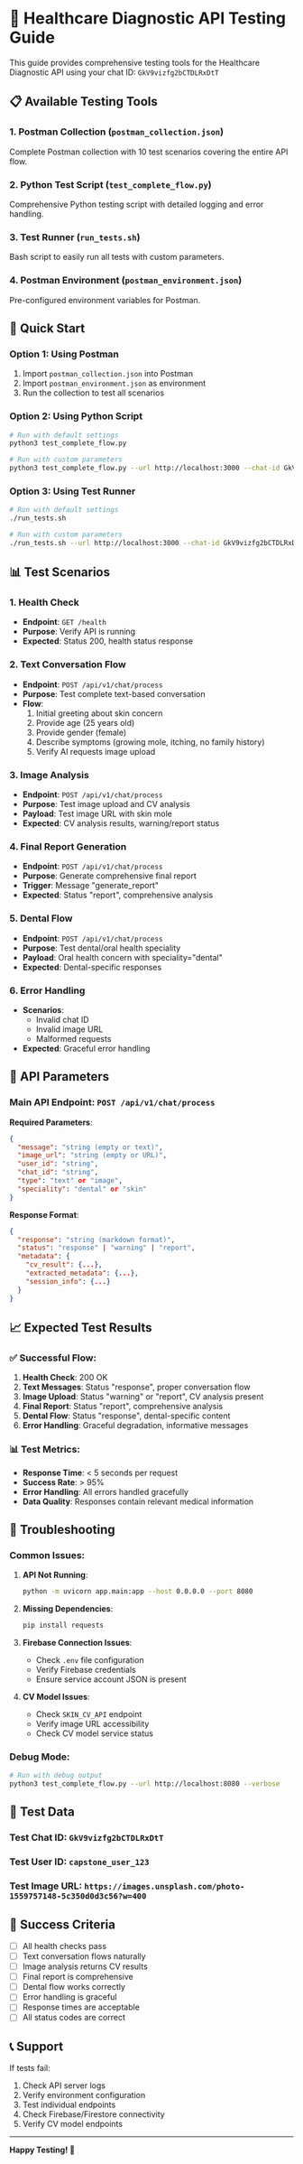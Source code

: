 # 🧪 Healthcare Diagnostic API Testing Guide

This guide provides comprehensive testing tools for the Healthcare Diagnostic API using your chat ID: `GkV9vizfg2bCTDLRxDtT`

## 📋 Available Testing Tools

### 1. **Postman Collection** (`postman_collection.json`)
Complete Postman collection with 10 test scenarios covering the entire API flow.

### 2. **Python Test Script** (`test_complete_flow.py`)
Comprehensive Python testing script with detailed logging and error handling.

### 3. **Test Runner** (`run_tests.sh`)
Bash script to easily run all tests with custom parameters.

### 4. **Postman Environment** (`postman_environment.json`)
Pre-configured environment variables for Postman.

## 🚀 Quick Start

### Option 1: Using Postman
1. Import `postman_collection.json` into Postman
2. Import `postman_environment.json` as environment
3. Run the collection to test all scenarios

### Option 2: Using Python Script
```bash
# Run with default settings
python3 test_complete_flow.py

# Run with custom parameters
python3 test_complete_flow.py --url http://localhost:3000 --chat-id GkV9vizfg2bCTDLRxDtT
```

### Option 3: Using Test Runner
```bash
# Run with default settings
./run_tests.sh

# Run with custom parameters
./run_tests.sh --url http://localhost:3000 --chat-id GkV9vizfg2bCTDLRxDtT
```

## 📊 Test Scenarios

### 1. **Health Check**
- **Endpoint**: `GET /health`
- **Purpose**: Verify API is running
- **Expected**: Status 200, health status response

### 2. **Text Conversation Flow**
- **Endpoint**: `POST /api/v1/chat/process`
- **Purpose**: Test complete text-based conversation
- **Flow**:
  1. Initial greeting about skin concern
  2. Provide age (25 years old)
  3. Provide gender (female)
  4. Describe symptoms (growing mole, itching, no family history)
  5. Verify AI requests image upload

### 3. **Image Analysis**
- **Endpoint**: `POST /api/v1/chat/process`
- **Purpose**: Test image upload and CV analysis
- **Payload**: Test image URL with skin mole
- **Expected**: CV analysis results, warning/report status

### 4. **Final Report Generation**
- **Endpoint**: `POST /api/v1/chat/process`
- **Purpose**: Generate comprehensive final report
- **Trigger**: Message "generate_report"
- **Expected**: Status "report", comprehensive analysis

### 5. **Dental Flow**
- **Endpoint**: `POST /api/v1/chat/process`
- **Purpose**: Test dental/oral health speciality
- **Payload**: Oral health concern with speciality="dental"
- **Expected**: Dental-specific responses

### 6. **Error Handling**
- **Scenarios**:
  - Invalid chat ID
  - Invalid image URL
  - Malformed requests
- **Expected**: Graceful error handling

## 🔧 API Parameters

### Main API Endpoint: `POST /api/v1/chat/process`

**Required Parameters**:
```json
{
  "message": "string (empty or text)",
  "image_url": "string (empty or URL)",
  "user_id": "string",
  "chat_id": "string",
  "type": "text" or "image",
  "speciality": "dental" or "skin"
}
```

**Response Format**:
```json
{
  "response": "string (markdown format)",
  "status": "response" | "warning" | "report",
  "metadata": {
    "cv_result": {...},
    "extracted_metadata": {...},
    "session_info": {...}
  }
}
```

## 📈 Expected Test Results

### ✅ **Successful Flow**:
1. **Health Check**: 200 OK
2. **Text Messages**: Status "response", proper conversation flow
3. **Image Upload**: Status "warning" or "report", CV analysis present
4. **Final Report**: Status "report", comprehensive analysis
5. **Dental Flow**: Status "response", dental-specific content
6. **Error Handling**: Graceful degradation, informative messages

### 📊 **Test Metrics**:
- **Response Time**: < 5 seconds per request
- **Success Rate**: > 95%
- **Error Handling**: All errors handled gracefully
- **Data Quality**: Responses contain relevant medical information

## 🐛 Troubleshooting

### Common Issues:

1. **API Not Running**:
   ```bash
   python -m uvicorn app.main:app --host 0.0.0.0 --port 8080
   ```

2. **Missing Dependencies**:
   ```bash
   pip install requests
   ```

3. **Firebase Connection Issues**:
   - Check `.env` file configuration
   - Verify Firebase credentials
   - Ensure service account JSON is present

4. **CV Model Issues**:
   - Check `SKIN_CV_API` endpoint
   - Verify image URL accessibility
   - Check CV model service status

### Debug Mode:
```bash
# Run with debug output
python3 test_complete_flow.py --url http://localhost:8080 --verbose
```

## 📝 Test Data

### Test Chat ID: `GkV9vizfg2bCTDLRxDtT`
### Test User ID: `capstone_user_123`
### Test Image URL: `https://images.unsplash.com/photo-1559757148-5c350d0d3c56?w=400`

## 🎯 Success Criteria

- [ ] All health checks pass
- [ ] Text conversation flows naturally
- [ ] Image analysis returns CV results
- [ ] Final report is comprehensive
- [ ] Dental flow works correctly
- [ ] Error handling is graceful
- [ ] Response times are acceptable
- [ ] All status codes are correct

## 📞 Support

If tests fail:
1. Check API server logs
2. Verify environment configuration
3. Test individual endpoints
4. Check Firebase/Firestore connectivity
5. Verify CV model endpoints

---

**Happy Testing! 🚀**

